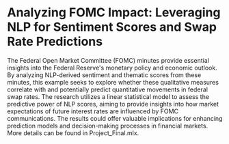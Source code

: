 # Analyzing FOMC Impact: Leveraging NLP for Sentiment Scores and Swap Rate Predictions
The Federal Open Market Committee (FOMC) minutes provide essential insights into the Federal Reserve's monetary policy and economic outlook. By analyzing NLP-derived sentiment and thematic scores from these minutes, this example seeks to explore whether these qualitative measures correlate with and potentially predict quantitative movements in federal swap rates. The research utilizes a linear statistical model to assess the predictive power of NLP scores, aiming to provide insights into how market expectations of future interest rates are influenced by FOMC communications. The results could offer valuable implications for enhancing prediction models and decision-making processes in financial markets.
More details can be found in Project_Final.mlx.

